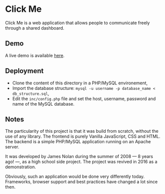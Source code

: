 # Click Me
Click Me is a web application that allows people to communicate freely through a shared dashboard.

## Demo
A live demo is available [here](https://clickme.otherwise.ch).

## Deployment
- Clone the content of this directory in a PHP/MySQL environement,
- Import the database structure: `mysql -u username -p database_name < db_structure.sql`,
- Edit the `inc/config.php` file and set the host, username, password and name of the MySQL database.

## Notes
The particularity of this project is that it was build from scratch, without the use of any library. The frontend is purely Vanilla JavaScript, CSS and HTML. The backend is a simple PHP/MySQL application running on an Apache server.

It was developed by James Nolan during the summer of 2008 — 8 years ago! —, as a high school side project. The project was revived in 2016 as a demonstration.

Obviously, such an application would be done very differently today. Frameworks, browser support and best practices have changed a lot since then.

